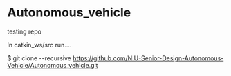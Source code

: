 # Autonomous_vehicle
testing repo


In catkin_ws/src run....


$ git clone --recursive https://github.com/NIU-Senior-Design-Autonomous-Vehicle/Autonomous_vehicle.git

